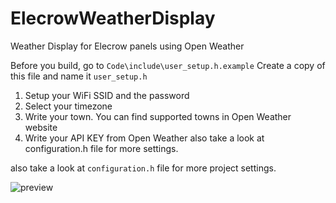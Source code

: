 # ElecrowWeatherDisplay
Weather Display for Elecrow panels using Open Weather

Before you build, go to `Code\include\user_setup.h.example` 
Create a copy of this file and name it `user_setup.h`
1) Setup your WiFi SSID and the password
2) Select your timezone
3) Write your town. You can find supported towns in Open Weather website
4) Write your API KEY from Open Weather also take a look at configuration.h file for more settings.

also take a look at `configuration.h` file for more project settings.

![preview](https://github.com/user-attachments/assets/e0fd58b0-d32e-4d32-a2f2-2b991a0e3065)
